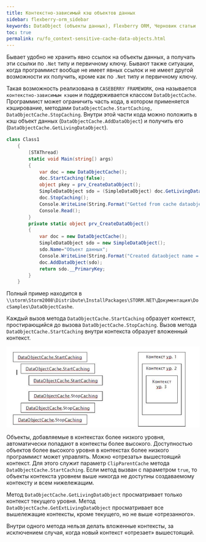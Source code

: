 ```yaml
---
title: Контекстно-зависимый кэш объектов данных
sidebar: flexberry-orm_sidebar
keywords: DataObject (объекты данных), Flexberry ORM, Черновик статьи
toc: true
permalink: ru/fo_context-sensitive-cache-data-objects.html
---
```


Бывает удобно не хранить явно ссылок на объекты данных, а получать эти ссылки по `.Net` типу и первичному ключу. Бывают также ситуации, когда программист вообще не имеет явных ссылок и не имеет другой возможности их получить, кроме как по `.Net` типу и первичному ключу.

Такая возможность реализована в `CASEBERRY FRAMEWORK`, она называется `контекстно-зависимым кэшем` и поддерживается  классом `DataObjectCache`. Программист может ограничить часть кода, в котором применяется кэширование, методами `DataObjectCache.StartCaching, DataObjectCache.StopCaching`. Внутри этой части кода можно положить в кэш объект данных (`DataObjectCache.AddDataObject`) и получить его (`DataObjectCache.GetLivingDataObject`).

```csharp
class Class1
	{
		[STAThread)
		static void Main(string[) args)
		{
            var doc = new DataObjectCache();
			doc.StartCaching(false);
			object pkey = prv_CreateDataObject();
			SimpleDataObject sdo = (SimpleDataObject) doc.GetLivingDataObject(typeof(SimpleDataObject), pkey);
			doc.StopCaching();
			Console.WriteLine(String.Format("Getted from cache dataobject name = {0}",sdo.Name));
			Console.Read();
		}
		private static object prv_CreateDataObject()
		{
            var doc = new DataObjectCache();
			SimpleDataObject sdo = new SimpleDataObject();			
			sdo.Name="Объект данных";
			Console.WriteLine(String.Format("Created dataobject name = {0}",sdo.Name));
			doc.AddDataObject(sdo);
			return sdo.__PrimaryKey;
		}
	}
```

Полный пример находится в `\\storm\Storm2008\Distribute\InstallPackages\STORM.NET\Документация\DocSamples\DataObjectCashe`.

Каждый вызов метода `DataObjectCache.StartCaching` образует контекст, простирающийся до вызова `DataObjectCache.StopCaching`.  Вызов метода `DataObjectCache.StartCaching` внутри контекста образует вложенный контекст.

![](/images/pages/products/flexberry-orm/context-sensitive-cache-data-objects/context-sensitive-cache-data-objects.jpg)

Объекты, добавляемые в контекстах более низкого уровня, автоматически попадают в контексты более высокого.
Доступностью объектов более высокого уровня в контекстах более низкого программист может управлять. Можно «отрезать» вышестоящий контекст. Для этого служит параметр `ClipParentCache` метода `DataObjectCache.StartCaching`. Если метод вызван с параметром `true`, то объекты контекста уровнем выше никогда не доступны создаваемому контексту и всем нижележащим.

Метод `DataObjectCache.GetLivingDataObject` просматривает только контекст текущего уровня.
Метод `DataObjectCache.GetExtLivingDataObject` просматривает все вышележащие контексты, кроме текущего, но не выше «отрезанного».

Внутри одного метода нельзя делать вложенные контексты, за исключением случая, когда новый контекст «отрезает» вышестоящий.



